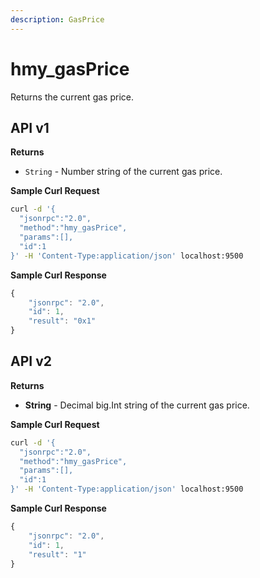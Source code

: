 ```yaml
---
description: GasPrice
---
```


# hmy\_gasPrice

Returns the current gas price.

## API v1

**Returns**

* `String` - Number string of the current gas price.

**Sample Curl Request**

```bash
curl -d '{
  "jsonrpc":"2.0",
  "method":"hmy_gasPrice",
  "params":[],
  "id":1
}' -H 'Content-Type:application/json' localhost:9500
```

**Sample Curl Response**

```javascript
{
    "jsonrpc": "2.0",
    "id": 1,
    "result": "0x1"
}
```

## API v2

**Returns**

* **String** - Decimal big.Int string of the current gas price.

**Sample Curl Request**

```bash
curl -d '{
  "jsonrpc":"2.0",
  "method":"hmy_gasPrice",
  "params":[],
  "id":1
}' -H 'Content-Type:application/json' localhost:9500
```

**Sample Curl Response**

```javascript
{
    "jsonrpc": "2.0",
    "id": 1,
    "result": "1"
}
```

